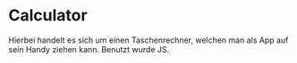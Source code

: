 # Calculator

Hierbei handelt es sich um einen Taschenrechner, welchen man als App auf sein Handy ziehen kann.
Benutzt wurde JS. 
